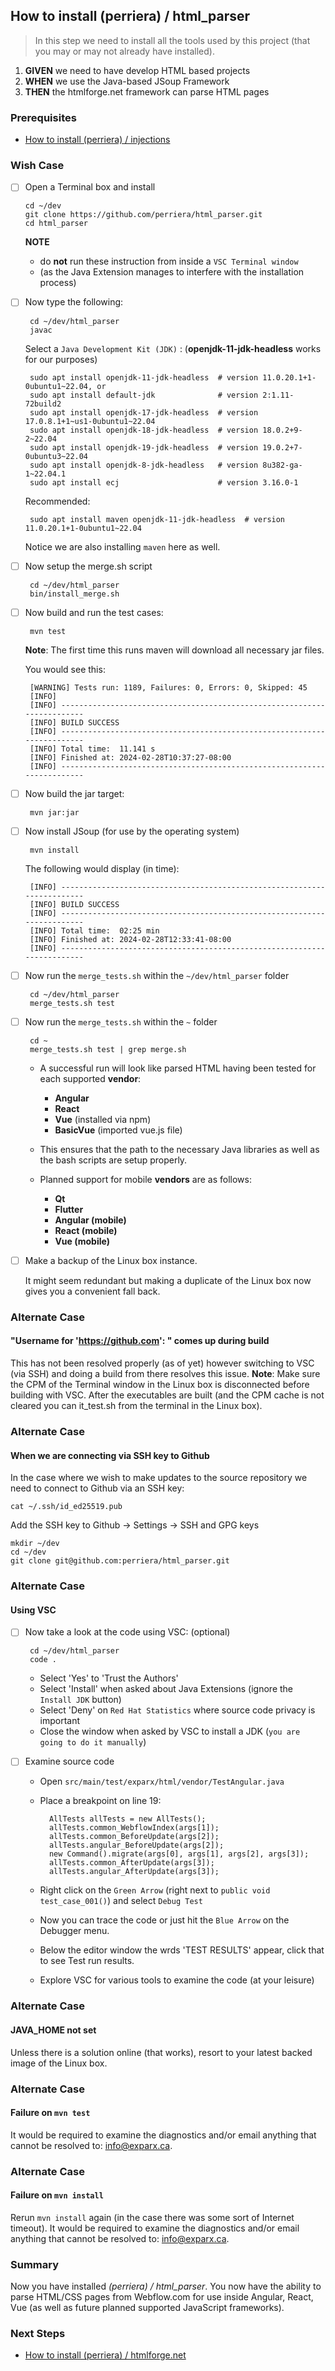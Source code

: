 
## How to install (perriera) / html_parser 
> In this step we need to install all the tools used by this project (that you may or may not already have installed).

 1. **GIVEN** we need to have develop HTML based projects
 2. **WHEN** we use the Java-based JSoup Framework 
 3. **THEN** the htmlforge.net framework can parse HTML pages

### Prerequisites
- [How to install (perriera) / injections](https://github.com/perriera/for_interfaces/blob/main/injections/README.md)

### Wish Case

  - [ ] Open a Terminal box and install 
	
        cd ~/dev
		git clone https://github.com/perriera/html_parser.git
		cd html_parser

	**NOTE**
	 - do **not** run these instruction from inside a `VSC Terminal window`
	 - (as the Java Extension manages to interfere with the installation process) 

 - [ ] Now type the following:
 
		cd ~/dev/html_parser
		javac

	Select a `Java Development Kit (JDK)` : (**openjdk-11-jdk-headless** works for our purposes)

		sudo apt install openjdk-11-jdk-headless  # version 11.0.20.1+1-0ubuntu1~22.04, or
		sudo apt install default-jdk              # version 2:1.11-72build2
		sudo apt install openjdk-17-jdk-headless  # version 17.0.8.1+1~us1-0ubuntu1~22.04
		sudo apt install openjdk-18-jdk-headless  # version 18.0.2+9-2~22.04
		sudo apt install openjdk-19-jdk-headless  # version 19.0.2+7-0ubuntu3~22.04
		sudo apt install openjdk-8-jdk-headless   # version 8u382-ga-1~22.04.1
		sudo apt install ecj                      # version 3.16.0-1

	Recommended:

		sudo apt install maven openjdk-11-jdk-headless  # version 11.0.20.1+1-0ubuntu1~22.04

	Notice we are also installing `maven` here as well.
	
 - [ ] Now setup the merge.sh script 

        cd ~/dev/html_parser
		bin/install_merge.sh

 - [ ] Now build and run the test cases:

		mvn test

	**Note**: The first time this runs maven will download all necessary jar files.

	You would see this:
	
		[WARNING] Tests run: 1189, Failures: 0, Errors: 0, Skipped: 45
		[INFO] 
		[INFO] ------------------------------------------------------------------------
		[INFO] BUILD SUCCESS
		[INFO] ------------------------------------------------------------------------
		[INFO] Total time:  11.141 s
		[INFO] Finished at: 2024-02-28T10:37:27-08:00
		[INFO] ------------------------------------------------------------------------

 - [ ] Now build the jar target:

		mvn jar:jar

 - [ ] Now install JSoup (for use by the operating system)

		mvn install

	The following would display (in time):

		[INFO] ------------------------------------------------------------------------
		[INFO] BUILD SUCCESS
		[INFO] ------------------------------------------------------------------------
		[INFO] Total time:  02:25 min
		[INFO] Finished at: 2024-02-28T12:33:41-08:00
		[INFO] ------------------------------------------------------------------------

 - [ ] Now run the `merge_tests.sh` within the `~/dev/html_parser` folder

        cd ~/dev/html_parser
		merge_tests.sh test 

 - [ ] Now run the `merge_tests.sh` within the `~` folder

        cd ~
		merge_tests.sh test | grep merge.sh

	- A successful run will look like parsed HTML having been tested for each supported **vendor**:

		- **Angular**
		- **React**
		- **Vue** (installed via npm)
		- **BasicVue** (imported vue.js file)

	- This ensures that the path to the necessary Java libraries as well as the bash scripts are setup properly. 

	- Planned support for mobile **vendors** are as follows:

		- **Qt**
		- **Flutter**
		- **Angular (mobile)**
		- **React (mobile)**
		- **Vue (mobile)**

 - [ ] Make a backup of the Linux box instance.

	It might seem redundant but making a duplicate of the Linux box now gives you a convenient fall back.

### Alternate Case
#### "Username for 'https://github.com': " comes up during build
This has not been resolved properly (as of yet) however switching to VSC (via SSH) and doing a build from there resolves this issue. **Note**: Make sure the CPM of the Terminal window in the Linux box is disconnected before building with VSC. After the executables are built (and the CPM cache is not cleared you can it_test.sh from the terminal in the Linux box).

### Alternate Case
#### When we are connecting via SSH key to Github
In the case where we wish to make updates to the source repository we need to connect to Github via an SSH key:

	cat ~/.ssh/id_ed25519.pub

Add the SSH key to Github -> Settings -> SSH and GPG keys

	mkdir ~/dev
	cd ~/dev
	git clone git@github.com:perriera/html_parser.git

### Alternate Case 
#### Using VSC

 - [ ] Now take a look at the code using VSC: (optional)

		cd ~/dev/html_parser
		code .

	- Select 'Yes' to 'Trust the Authors'
	- Select 'Install' when asked about Java Extensions (ignore the `Install JDK` button)
	- Select 'Deny' on `Red Hat Statistics` where source code privacy is important
	- Close the window when asked by VSC to install a JDK (`you are going to do it manually`)

 - [ ] Examine source code

	- Open `src/main/test/exparx/html/vendor/TestAngular.java`
	- Place a breakpoint on line 19:

			AllTests allTests = new AllTests();
			allTests.common_WebflowIndex(args[1]);
			allTests.common_BeforeUpdate(args[2]);
			allTests.angular_BeforeUpdate(args[2]);
			new Command().migrate(args[0], args[1], args[2], args[3]);
			allTests.common_AfterUpdate(args[3]);
			allTests.angular_AfterUpdate(args[3]);

	- Right click on the `Green Arrow` (right next to `public void test_case_001()`) and select `Debug Test`
	- Now you can trace the code or just hit the `Blue Arrow` on the Debugger menu. 
	- Below the editor window the wrds 'TEST RESULTS' appear, click that to see Test run results. 
	- Explore VSC for various tools to examine the code (at your leisure)

### Alternate Case 
#### JAVA_HOME not set
Unless there is a solution online (that works), resort to your latest backed image of the Linux box. 

### Alternate Case 
#### Failure on `mvn test`
It would be required to examine the diagnostics and/or email anything that cannot be resolved to: info@exparx.ca.

### Alternate Case 
#### Failure on `mvn install`
Rerun `mvn install` again (in the case there was some sort of Internet timeout). It would be required to examine the diagnostics and/or email anything that cannot be resolved to: info@exparx.ca.

### Summary 
Now you have installed *(perriera) / html_parser*. You now have the ability to parse HTML/CSS pages from Webflow.com for use inside Angular, React, Vue (as well as future planned supported JavaScript frameworks).

### Next Steps
- [How to install (perriera) / htmlforge.net](https://github.com/perriera/for_interfaces/blob/main/injections/htmlforge.net/INSTALL.md)
